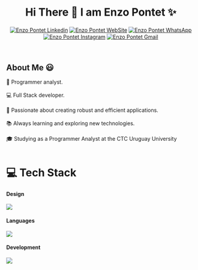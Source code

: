 <h1 align="center">Hi There 👋  I am Enzo Pontet ✨ </h1> 
<div align="center">


<a href="https://www.linkedin.com/in/enzo-pontet-4590b0242/" target="blank"><img align="center" src="https://img.shields.io/badge/LinkedIn-0077B5?style=for-the-badge&logo=linkedin&logoColor=white" alt="Enzo Pontet Linkedin"/></a>
<a href="https://portfolio-enzo-pontet.vercel.app/" target="blank"><img align="center" src="https://img.shields.io/badge/website-000000?style=for-the-badge&logo=About.me&logoColor=white" alt="Enzo Pontet WebSite"/></a>
<a href="https://api.whatsapp.com/send/?phone=%2B598099352627" target="blank"><img align="center" src="https://img.shields.io/badge/WhatsApp-25D366?style=for-the-badge&logo=whatsapp&logoColor=white" alt="Enzo Pontet  WhatsApp"  /></a>
<a href = "https://www.instagram.com/enzo.pontet/" target="blank"><img align="center" src="https://img.shields.io/badge/Instagram-E4405F?style=for-the-badge&logo=instagram&logoColor=white" alt="Enzo Pontet  Instagram"  /></a>
<a href = "mailto:enzopch2022@gmail.com" target="blank"><img align="center" src="https://img.shields.io/badge/Gmail-D14836?style=for-the-badge&logo=gmail&logoColor=white" alt="Enzo Pontet Gmail"  /></a>
  </div>
<br>
<h2>About Me 😃</h2>
<p align="left">
🌟 Programmer analyst.<br><br>
💻 Full Stack developer.<br><br>
🚀 Passionate about creating robust and efficient applications.<br><br>
📚 Always learning and exploring new technologies.<br><br>
🎓 Studying as a Programmer Analyst at the CTC Uruguay University<br><br>
  
</p>

# 💻 Tech Stack
#### Design
<p align="left">
  
  <a href="https://skillicons.dev">
    <img src="https://skillicons.dev/icons?i=html,css,bootstrap,tailwind,materialui,wordpress,&perline=12" />
  </a>
</p>

#### Languages
<p align="left">
  
  <a href="https://skillicons.dev">
    <img src="https://skillicons.dev/icons?i=js,ts,java,py,cs,dart&perline=12" />
  </a>
</p>

#### Development
<p align="left">
  
  <a href="https://skillicons.dev">
    <img src="https://skillicons.dev/icons?i=react,vite,vue,nextjs,nodejs,nestjs,express,fastapi,dotnet&perline=12" />
  </a>
</p>



